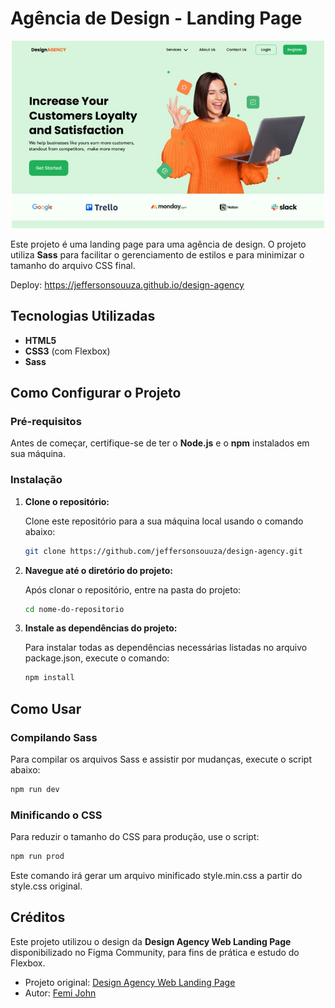 # Agência de Design - Landing Page

<p align="center">
  <img src="img/landing-page.jpg" alt="Landing Page" width="500" height="300">
</p>

Este projeto é uma landing page para uma agência de design. O projeto utiliza **Sass** para facilitar o gerenciamento de estilos e para minimizar o tamanho do arquivo CSS final.

Deploy: https://jeffersonsouuza.github.io/design-agency

## Tecnologias Utilizadas

- **HTML5**
- **CSS3** (com Flexbox)
- **Sass**

## Como Configurar o Projeto

### Pré-requisitos

Antes de começar, certifique-se de ter o **Node.js** e o **npm** instalados em sua máquina.

### Instalação

1. **Clone o repositório:**

   Clone este repositório para a sua máquina local usando o comando abaixo:

   ```bash
   git clone https://github.com/jeffersonsouuza/design-agency.git
   ```

2. **Navegue até o diretório do projeto:**

   Após clonar o repositório, entre na pasta do projeto:

   ```bash
   cd nome-do-repositorio
   ```

3. **Instale as dependências do projeto:**

   Para instalar todas as dependências necessárias listadas no arquivo package.json, execute o comando:

   ```bash
   npm install
   ```

## Como Usar

### Compilando Sass

Para compilar os arquivos Sass e assistir por mudanças, execute o script abaixo:

```bash
npm run dev
```

### Minificando o CSS

Para reduzir o tamanho do CSS para produção, use o script:

```bash
npm run prod
```

Este comando irá gerar um arquivo minificado style.min.css a partir do style.css original.

## Créditos

Este projeto utilizou o design da **Design Agency Web Landing Page** disponibilizado no Figma Community, para fins de prática e estudo do Flexbox.

- Projeto original: [Design Agency Web Landing Page](<https://www.figma.com/design/BzjhDZhMgRAfyPQhdkmZjx/Design-Agency-Web-Landing-Page-(Community)?node-id=0-1&node-type=CANVAS&t=Km2Wdpf7BKo5HrUF-0>)
- Autor: [Femi John](https://www.figma.com/@thefemijohn)
